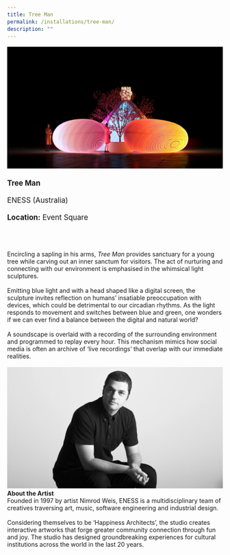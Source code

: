 ```yaml
---
title: Tree Man
permalink: /installations/tree-man/
description: ""
---
```

<p style="font-size:17px; line-height:40px"> 
<img src="/images/Installations/tree%20man.jpg">
<b>Tree Man </b><br>
ENESS (Australia)<br>
<b>Location:</b> Event Square
<br><br>

Encircling a sapling in his arms, <i>Tree Man</i> provides sanctuary for a young tree while carving out an inner sanctum for visitors. The act of nurturing and connecting with our environment is emphasised in the whimsical light sculptures.&nbsp;
<br><br>
Emitting blue light and with a head shaped like a digital screen, the sculpture invites reflection on humans’ insatiable preoccupation with devices, which could be detrimental to our circadian rhythms. As the light responds to movement and switches between blue and green, one wonders if we can ever find a balance between the digital and natural world?&nbsp;
<br><br>
A soundscape is overlaid with a recording of the surrounding environment and programmed to replay every hour. This mechanism mimics how social media is often an archive of ‘live recordings’ that overlap with our immediate realities.
<br><br>
<img src="/images/Installations/2nd%20release/nimrodweis_profile_landscape_ilsg23%20-%20lyndal%20hall-min%20(1).jpg">
<b>About the Artist</b><br>
Founded in 1997 by artist Nimrod Weis, ENESS is a multidisciplinary team of creatives traversing art, music, software engineering and industrial design.&nbsp;
<br><br>
Considering themselves to be ‘Happiness Architects’, the studio creates interactive artworks that forge greater community connection through fun and joy. The studio has designed groundbreaking experiences for cultural institutions across the world in the last 20 years.</p>